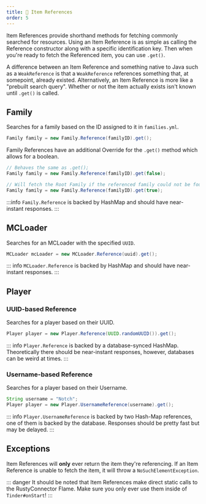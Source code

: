 ```yaml
---
title: 📲 Item References
order: 5
---
```


Item References provide shorthand methods for fetching commonly searched for resources.
Using an Item Reference is as simple as calling the Reference constructor along with a specific identification key.
Then when you're ready to fetch the Referenced item, you can use `.get()`.

A difference between an Item Reference and something native to Java such as a `WeakReference` is that a `WeakReference` references something that, at somepoint, already existed.
Alternatively, an Item Reference is more like a "prebuilt search query". Whether or not the item actually exists isn't known until `.get()` is called.

## Family
Searches for a family based on the ID assigned to it in `families.yml`.

```java
Family family = new Family.Reference(familyID).get();
```

Family References have an additional Override for the `.get()` method which allows for a boolean.
```java
// Behaves the same as .get();
Family family = new Family.Reference(familyID).get(false);

// Will fetch the Root Family if the referenced family could not be found.
Family family = new Family.Reference(familyID).get(true);
```

:::info
`Family.Reference` is backed by HashMap and should have near-instant responses.
:::

## MCLoader
Searches for an MCLoader with the specified `UUID`.
```java
MCLoader mcLoader = new MCLoader.Reference(uuid).get();
```

::: info
`MCLoader.Reference` is backed by HashMap and should have near-instant responses.
:::

## Player
### UUID-based Reference
Searches for a player based on their UUID.
```java
Player player = new Player.Reference(UUID.randomUUID()).get();
```
::: info
`Player.Reference` is backed by a database-synced HashMap. Theoretically there should be near-instant responses, however, databases can be weird at times.
:::

### Username-based Reference
Searches for a player based on their Username.
```java
String username = "Notch";
Player player = new Player.UsernameReference(username).get();
```
::: info
`Player.UsernameReference` is backed by two Hash-Map references, one of them is backed by the database. Responses should be pretty fast but may be delayed.
:::

## Exceptions
Item References will __only__ ever return the item they're referencing.
If an Item Reference is unable to fetch the item, it will throw a `NoSuchElementException`.

::: danger
It should be noted that Item References make direct static calls to the RustyConnector Flame.
Make sure you only ever use them inside of `Tinder#onStart`!
:::